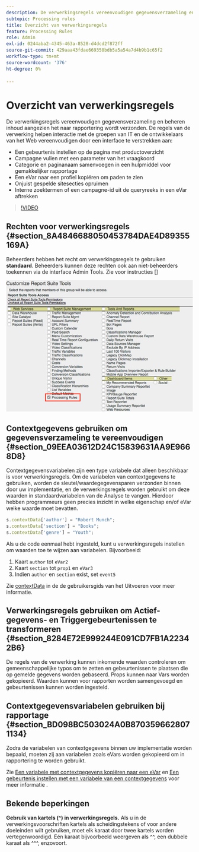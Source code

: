 ```yaml
---
description: De verwerkingsregels vereenvoudigen gegevensverzameling en beheren inhoud aangezien het naar rapportering wordt verzonden.
subtopic: Processing rules
title: Overzicht van verwerkingsregels
feature: Processing Rules
role: Admin
exl-id: 0244aba2-4345-463a-8528-d4dcd2f872ff
source-git-commit: 429aaa43fdae669350bdb5a5a54a7d4b9b1c65f2
workflow-type: tm+mt
source-wordcount: '376'
ht-degree: 0%

---
```


# Overzicht van verwerkingsregels

De verwerkingsregels vereenvoudigen gegevensverzameling en beheren inhoud aangezien het naar rapportering wordt verzonden. De regels van de verwerking helpen interactie met de groepen van IT en de ontwikkelaars van het Web vereenvoudigen door een interface te verstrekken aan:

* Een gebeurtenis instellen op de pagina met productoverzicht
* Campagne vullen met een parameter van het vraagkoord
* Categorie en paginanaam samenvoegen in een hulpmiddel voor gemakkelijker rapportage
* Een eVar naar een profiel kopiëren om paden te zien
* Onjuist gespelde sitesecties opruimen
* Interne zoektermen of een campagne-id uit de queryreeks in een eVar aftrekken

>[!VIDEO](https://video.tv.adobe.com/v/26124/?quality=12&learn=on)

## Rechten voor verwerkingsregels {#section_8A4846688050453784DAE4D89355169A}

Beheerders hebben het recht om verwerkingsregels te gebruiken **standaard**. Beheerders kunnen deze rechten ook aan niet-beheerders toekennen via de interface Admin Tools. Zie voor instructies []

![Verwerkingsregels](assets/processing-rules.png)

## Contextgegevens gebruiken om gegevensverzameling te vereenvoudigen {#section_09EEA03612D24C15839631AA9E9668D8}

Contextgegevensvariabelen zijn een type variabele dat alleen beschikbaar is voor verwerkingsregels. Om de variabelen van contextgegevens te gebruiken, worden de sleutel/waardegegevensparen verzonden binnen door uw implementatie, en de verwerkingsregels worden gebruikt om deze waarden in standaardvariabelen van de Analyse te vangen. Hierdoor hebben programmeurs geen precies inzicht in welke eigenschap en/of eVar welke waarde moet bevatten.

```js
s.contextData['author'] = "Robert Munch";
s.contextData['section'] = "Books";
s.contextData['genre'] = "Youth";
```

Als u de code eenmaal hebt ingesteld, kunt u verwerkingsregels instellen om waarden toe te wijzen aan variabelen. Bijvoorbeeld:

1. Kaart `author` tot `eVar2`
2. Kaart `section` tot `prop1` en `eVar3`
3. Indien `author` en `section` exist, set `event5`

Zie [contextData](/help/implement/vars/page-vars/contextdata.md) in de de gebruikersgids van het Uitvoeren voor meer informatie.

## Verwerkingsregels gebruiken om Actief-gegevens- en Triggergebeurtenissen te transformeren {#section_8284E72E999244E091CD7FB1A22342B6}

De regels van de verwerking kunnen inkomende waarden controleren om gemeenschappelijke typos om te zetten en gebeurtenissen te plaatsen die op gemelde gegevens worden gebaseerd. Props kunnen naar Vars worden gekopieerd. Waarden kunnen voor rapporten worden samengevoegd en gebeurtenissen kunnen worden ingesteld.

## Contextgegevensvariabelen gebruiken bij rapportage {#section_BD098BC503024A0B8703596628071134}

Zodra de variabelen van contextgegevens binnen uw implementatie worden bepaald, moeten zij aan variabelen zoals eVars worden gekopieerd om in rapportering te worden gebruikt.

Zie [Een variabele met contextgegevens kopiëren naar een eVar](/help/admin/admin/c-manage-report-suites/c-edit-report-suites/general/c-processing-rules/processing-rules-examples/processing-rules-copy-context-data.md) en [Een gebeurtenis instellen met een variabele van een contextgegevens](/help/admin/admin/c-manage-report-suites/c-edit-report-suites/general/c-processing-rules/processing-rules-examples/processing-rules-copy-context-data-event.md) voor meer informatie .

## Bekende beperkingen

**Gebruik van kartels (^) in verwerkingsregels.** Als u in de verwerkingsvoorschriften kartels als scheidingstekens of voor andere doeleinden wilt gebruiken, moet elk karaat door twee kartels worden vertegenwoordigd. Eén karaat bijvoorbeeld weergeven als ^^, een dubbele karaat als ^^^, enzovoort.
